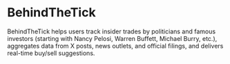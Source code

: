 # BehindTheTick
BehindTheTick helps users track insider trades by politicians and famous investors (starting with Nancy Pelosi, Warren Buffett, Michael Burry, etc.), aggregates data from X posts, news outlets, and official filings, and delivers real-time buy/sell suggestions.
